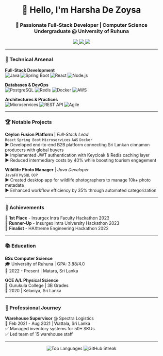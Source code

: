 <h1 align="center">👋 Hello, I'm Harsha De Zoysa</h1>
<h3 align="center">🚀 Passionate Full-Stack Developer | Computer Science Undergraduate @ University of Ruhuna</h3>

<p align="center">
  <a href="https://www.linkedin.com/in/udara-de-zoysa-52267825b" target="_blank">
    <img src="https://img.shields.io/badge/LinkedIn-0077B5?style=for-the-badge&logo=linkedin&logoColor=white">
  </a>
  <a href="mailto:dezoysaudara@gmail.com">
    <img src="https://img.shields.io/badge/Gmail-D14836?style=for-the-badge&logo=gmail&logoColor=white">
  </a>
  <a href="https://leetcode.com/udaradezoysa/">
    <img src="https://img.shields.io/badge/LeetCode-FFA116?style=for-the-badge&logo=leetcode&logoColor=black">
  </a>
</p>

---

### 🔧 Technical Arsenal

**Full-Stack Development**  
![Java](https://img.shields.io/badge/Java-ED8B00?logo=openjdk&logoColor=white)
![Spring Boot](https://img.shields.io/badge/Spring_Boot-6DB33F?logo=springboot&logoColor=white)
![React](https://img.shields.io/badge/React-61DAFB?logo=react&logoColor=black)
![Node.js](https://img.shields.io/badge/Node.js-339933?logo=nodedotjs&logoColor=white)

**Databases & DevOps**  
![PostgreSQL](https://img.shields.io/badge/PostgreSQL-316192?logo=postgresql&logoColor=white)
![Redis](https://img.shields.io/badge/Redis-DC382D?logo=redis&logoColor=white)
![Docker](https://img.shields.io/badge/Docker-2496ED?logo=docker&logoColor=white)
![AWS](https://img.shields.io/badge/AWS-232F3E?logo=amazonaws&logoColor=white)

**Architectures & Practices**  
![Microservices](https://img.shields.io/badge/-Microservices-FF6F00?logo=kubernetes&logoColor=white)
![REST API](https://img.shields.io/badge/REST-02569B?logo=rest&logoColor=white)
![Agile](https://img.shields.io/badge/Agile-009688?logo=agile&logoColor=white)

---

### 🏆 Notable Projects

**Ceylon Fusion Platform** | *Full-Stack Lead*  
`React` `Spring Boot` `Microservices` `AWS` `Docker`  
▶️ Developed end-to-end B2B platform connecting Sri Lankan cinnamon producers with global buyers  
▶️ Implemented JWT authentication with Keycloak & Redis caching layer  
▶️ Reduced intermediary costs by 40% while boosting tourism engagement  

**Wildlife Photo Manager** | *Java Developer*  
`JavaFX` `MySQL` `OOP`  
▶️ Created desktop app for wildlife photographers to manage 10k+ photo metadata  
▶️ Enhanced workflow efficiency by 35% through automated categorization  

---

### 🏅 Achievements

🥇 **1st Place** - Insurgex Intra Faculty Hackathon 2023  
🥈 **Runner-Up** - Insurgex Intra University Hackathon 2023  
🚀 **Finalist** - HAXtreme Engineering Hackathon 2022  

---

### 📚 Education

**BSc Computer Science**  
🎓 University of Ruhuna | GPA: 3.88/4.0  
📅 2022 - Present | Matara, Sri Lanka  

**GCE A/L Physical Science**  
🏫 Gurukula College | 3B Grades  
📅 2020 | Kelaniya, Sri Lanka  

---

### 💼 Professional Journey

**Warehouse Supervisor** @ Spectra Logistics  
📅 Feb 2021 - Aug 2021 | Wattala, Sri Lanka  
✅ Managed inventory systems for 50+ SKUs  
✅ Led team of 15 warehouse staff  

---

<p align="center">
  <img src="https://github-readme-stats.vercel.app/api/top-langs?username=udaradzoysa&layout=compact&theme=radical&hide_border=true" alt="Top Languages">
  <img src="https://github-readme-streak-stats.herokuapp.com?user=udaradzoysa&theme=radical&hide_border=true" alt="GitHub Streak">
</p>
